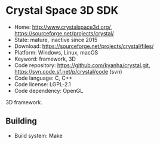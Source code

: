 # Crystal Space 3D SDK

- Home: http://www.crystalspace3d.org/, https://sourceforge.net/projects/crystal/
- State: mature, inactive since 2015
- Download: https://sourceforge.net/projects/crystal/files/
- Platform: Windows, Linux, macOS
- Keyword: framework, 3D
- Code repository: https://github.com/kyanha/crystal.git, https://svn.code.sf.net/p/crystal/code (svn)
- Code language: C, C++
- Code license: LGPL-2.1
- Code dependency: OpenGL

3D framework.

## Building

- Build system: Make
